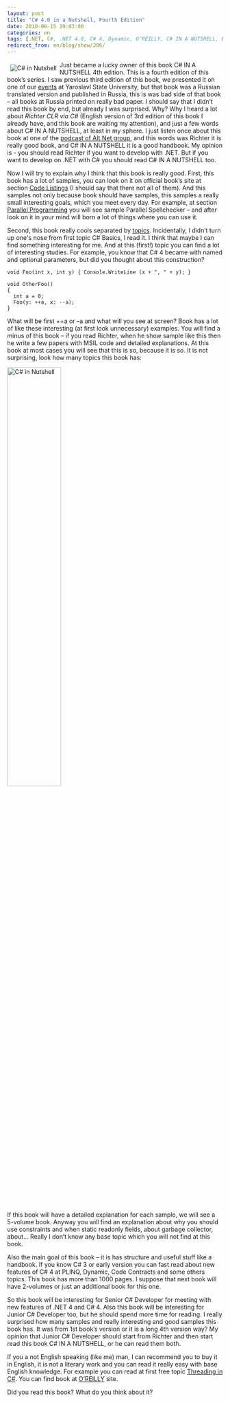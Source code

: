 ```yaml
---
layout: post
title: "C# 4.0 in a Nutshell, Fourth Edition"
date: 2010-06-15 19:03:00
categories: en
tags: [.NET, C#, .NET 4.0, C# 4, Dynamic, O’REILLY, C# IN A NUTSHELL, Book Review]
redirect_from: en/blog/show/206/
---
```

<p><img alt="C# in Nutshell" src="{{ site.url }}/library/images/02/oreilly/01.gif" align="left" style="margin:7px" />Just became a lucky owner of this book C# IN A NUTSHELL 4th edition. This is a fourth edition of this book’s series. I saw previous third edition of this book, we presented it on one of our <a href="http://yargu.ineta.ru/events/eventMultiSessionInfo.aspx?Id=359f9e0d-2e3e-4a92-ba1a-bb452efe5597">events</a> at Yaroslavl State University, but that book was a Russian translated version and published in Russia, this is was bad side of that book – all books at Russia printed on really bad paper. I should say that I didn’t read this book by end, but already I was surprised. Why? Why I heard a lot about <em>Richter CLR via C#</em> (English version of 3rd edition of this book I already have, and this book are waiting my attention), and just a few words about C# IN A NUTSHELL, at least in my sphere. I just listen once about this book at one of the <a href="http://spbaltnet.rpod.ru/">podcast of Alt.Net group</a>, and this words was Richter it is really good book, and C# IN A NUTSHELL it is a good handbook. My opinion is - you should read Richter if you want to develop with .NET. But if you want to develop on .NET with C# you should read C# IN A NUTSHELL too.
</p>

<p>Now I will try to explain why I think that this book is really good. First, this book has a lot of samples, you can look on it on official book’s site at section <a href="http://www.albahari.com/nutshell/code.aspx">Code Listings</a> (I should say that there not all of them).  And this samples not only because book should have samples, this samples a really small interesting goals, which you meet every day. For example, at section <a href="http://www.albahari.com/nutshell/cs4ch22.aspx">Parallel Programming</a> you will see sample Parallel Spellchecker – and after look on it in your mind will born a lot of things where you can use it.</p>

<p>Second, this book really cools separated by <a href="http://oreilly.com/catalog/9780596800956/">topics</a>. Incidentally, I didn’t turn up one's nose from first topic C# Basics, I read it. I think that maybe I can find something interesting for me. And at this (first!) topic you can find a lot of interesting studies. For example, you know that C# 4 became with named and optional parameters, but did you thought about this construction?</p>

```
void Foo(int x, int y) { Console.WriteLine (x + ", " + y); }
 
void OtherFoo()
{
  int a = 0;
  Foo(y: ++a, x: --a);
}
```

<p>What will be first ++a or –a and what will you see at screen? Book has a lot of like these interesting (at first look unnecessary) examples. You will find a minus of this book – if you read Richter, when he show sample like this then he write a few papers with MSIL code and detailed explanations. At this book at most cases you will see that this is so, because it is so. It is not surprising, look how many topics this book has:</p>

<p><a href="/library/images/02/oreilly/02.png" target="_blank"><img alt="C# in Nutshell" src="{{ site.url }}/library/images/02/oreilly/02.png" width="50%" height="50%" /></a></p>

<p>If this book will have a detailed explanation for each sample, we will see a 5-volume book. Anyway you will find an explanation about why you should use constraints and when static readonly fields, about garbage collector, about… Really I don’t know any base topic which you will not find at this book.</p>

<p>Also the main goal of this book – it is has structure and useful stuff like a handbook. If you know C# 3 or early version you can fast read about new features of C# 4 at PLINQ, Dynamic, Code Contracts and some others topics. This book has more than 1000 pages. I suppose that next book will have 2-volumes or just an additional book for this one.</p>

<p>So this book will be interesting for Senior C# Developer for meeting with new features of .NET 4 and C# 4. Also this book will be interesting for Junior C# Developer too, but he should spend more time for reading. I really surprised how many samples and really interesting and good samples this book has. It was from 1st book’s version or it is a long 4th version way? My opinion that Junior C# Developer should start from Richter and then start read this book C# IN A NUTSHELL, or he can read them both. </p>

<p>If you a not English speaking (like me) man, I can recommend you to buy it in English, it is not a literary work and you can read it really easy with base English knowledge. For example you can read at first free topic <a href="http://www.albahari.com/threading/">Threading in C#</a>. You can find book at <a href="http://oreilly.com/catalog/9780596800963/">O’REILLY</a> site. </p>

<p>Did you read this book? What do you think about it? </p>
